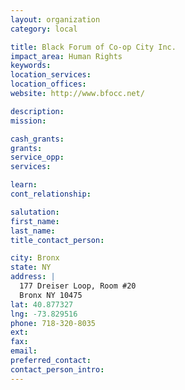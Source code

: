 ```yaml
---
layout: organization
category: local

title: Black Forum of Co-op City Inc.
impact_area: Human Rights
keywords: 
location_services: 
location_offices: 
website: http://www.bfocc.net/‎

description: 
mission: 

cash_grants: 
grants: 
service_opp: 
services: 

learn: 
cont_relationship: 

salutation: 
first_name: 
last_name: 
title_contact_person: 

city: Bronx
state: NY
address: |
  177 Dreiser Loop, Room #20    
  Bronx NY 10475
lat: 40.877327
lng: -73.829516
phone: 718-320-8035
ext: 
fax: 
email: 
preferred_contact: 
contact_person_intro: 
---
```

